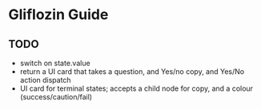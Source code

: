 # Gliflozin Guide

## TODO

- switch on state.value
- return a UI card that takes a question, and Yes/no copy, and Yes/No action dispatch
- UI card for terminal states; accepts a child node for copy, and a colour (success/caution/fail)